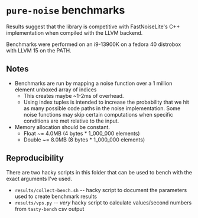 # `pure-noise` benchmarks

Results suggest that the library is competitive with FastNoiseLite's C++ implementation when compiled with the LLVM backend.

Benchmarks were performed on an i9-13900K on a fedora 40 distrobox with LLVM 15 on the PATH.

## Notes

- Benchmarks are run by mapping a noise function over a 1 million element unboxed array of indices
  - This creates maybe ~1-2ms of overhead.
  - Using index tuples is intended to increase the probability that we hit as many possible code paths in the noise implementation. Some noise functions may skip certain computations when specific conditions are met relative to the input.
- Memory allocation should be constant.
  - Float ~= 4.0MB (4 bytes \* 1_000_000 elements)
  - Double ~= 8.0MB (8 bytes \* 1_000_000 elements)

## Reproducibility

There are two hacky scripts in this folder that can be used to bench with the exact arguments I've used.

- `results/collect-bench.sh` -- hacky script to document the parameters used to create benchmark results
- `results/vps.py` -- _very_ hacky script to calculate values/second numbers from `tasty-bench` csv output
